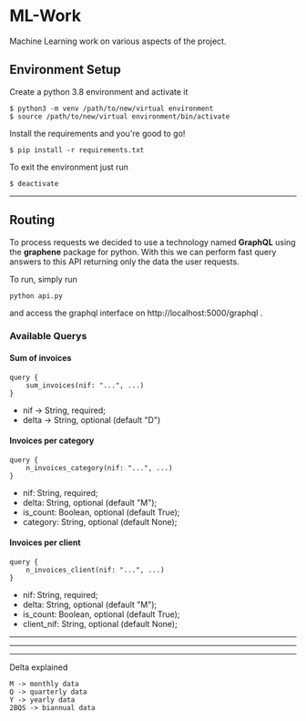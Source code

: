 # ML-Work
Machine Learning work on various aspects of the project.

## Environment Setup
Create a python 3.8 environment and activate it
```
$ python3 -m venv /path/to/new/virtual environment
$ source /path/to/new/virtual environment/bin/activate
```

Install the requirements and you're good to go!
```
$ pip install -r requirements.txt
```

To exit the environment just run
```
$ deactivate
```
---

## Routing

To process requests we decided to use a technology named __GraphQL__ using the __graphene__ package for python. With this we can perform fast query answers to this API returning only the data the user requests.

To run, simply run
```
python api.py
```

and access the graphql interface on http://localhost:5000/graphql .

### Available Querys

#### Sum of invoices 
```
query {
    sum_invoices(nif: "...", ...)
}
```
- nif -> String, required;
- delta -> String, optional (default "D")

#### Invoices per category
```
query {
    n_invoices_category(nif: "...", ...)
}
```
- nif: String, required;
- delta: String, optional (default "M");
- is_count: Boolean, optional (default True);
- category: String, optional (default None);

#### Invoices per client
```
query {
    n_invoices_client(nif: "...", ...)
}
```
- nif: String, required;
- delta: String, optional (default "M");
- is_count: Boolean, optional (default True);
- client_nif: String, optional (default None);

---
---
---

Delta explained
```
M -> monthly data
Q -> quarterly data
Y -> yearly data
2BQS -> biannual data
```

